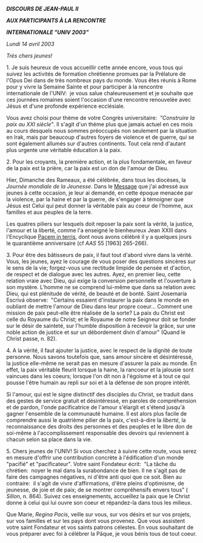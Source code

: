 ***DISCOURS DE JEAN-PAUL II***

***AUX PARTICIPANTS À LA RENCONTRE***

***INTERNATIONALE "UNIV 2003"***

*Lundi 14 avril 2003*

*Très chers jeunes!*

1. Je suis heureux de vous accueillir cette année encore, vous tous qui suivez les activités de formation chrétienne promues par la Prélature de l'Opus Dei dans de très nombreux pays du monde. Vous êtes réunis à Rome pour y vivre la Semaine Sainte et pour participer à la rencontre internationale de l'UNIV:  je vous salue chaleureusement et je souhaite que ces journées romaines soient l'occasion d'une rencontre renouvelée avec Jésus et d'une profonde expérience ecclésiale.

Vous avez choisi pour thème de votre Congrès universitaire:  *"Construire la paix au XXI siècle"*. Il s'agit d'un thème plus que jamais actuel en ces mois au cours desquels nous sommes préoccupés non seulement par la situation en Irak, mais par beaucoup d'autres foyers de violence et de guerre, qui se sont également allumés sur d'autres continents. Tout cela rend d'autant plus urgente une véritable éducation à la paix.

2. Pour les croyants, la première action, et la plus fondamentale, en faveur de la paix est la prière, car la paix est un don de l'amour de Dieu.

Hier, Dimanche des Rameaux, a été célébrée, dans tous les diocèses, la *Journée mondiale de la Jeunesse*. Dans le [Message](/content/john-paul-ii/fr/messages/youth/documents/hf_jp-ii_mes_20030311_xviii-world-youth-day.html) que j'ai adressé aux jeunes à cette occasion, je leur ai demandé, en cette époque menacée par la violence, par la haine et par la guerre, de s'engager à témoigner que Jésus est Celui qui peut donner la véritable paix au coeur de l'homme, aux familles et aux peuples de la terre.

Les quatres piliers sur lesquels doit reposer la paix sont la vérité, la justice, l'amour et la liberté, comme l'a enseigné le bienheureux Jean XXIII dans l'Encyclique [Pacem in terris](/content/john-xxiii/fr/encyclicals/documents/hf_j-xxiii_enc_11041963_pacem.html), dont nous avons célébré il y a quelques jours le quarantième anniversaire (cf *AAS* 55 \[1963\] 265-266).

3. Pour être des bâtisseurs de paix, il faut tout d'abord vivre dans la vérité. Vous, les jeunes, ayez le courage de vous poser des questions sincères sur le sens de la vie; forgez-vous une rectitude limpide de pensée et d'action, de respect et de dialogue avec les autres. Ayez, en premier lieu, cette relation vraie avec Dieu, qui exige la conversion personnelle et l'ouverture à son mystère. L'homme ne se comprend lui-même que dans sa relation avec Dieu, qui est plénitude de vérité, de beauté et de bonté. Saint Josemaría Escrivá observe:  "Certains essaient d'instaurer la paix dans le monde en oubliant de mettre l'amour de Dieu dans leur propre coeur... Comment une mission de paix peut-elle être réalisée de la sorte? La paix du Christ est celle du Royaume du Christ; et le Royaume de notre Seigneur doit se fonder sur le désir de sainteté, sur l'humble disposition à recevoir la grâce, sur une noble action de justice et sur un débordement divin d'amour" (Quand le Christ passe, n. 82).

4. A la vérité, il faut ajouter la justice, avec le respect de la dignité de toute personne. Nous savons toutefois que, sans amour sincère et désintéressé, la justice elle-même ne serait pas en mesure d'assurer la paix au monde. En effet, la paix véritable fleurit lorsque la haine, la rancoeur et la jalousie sont vaincues dans les coeurs; lorsque l'on dit non à l'égoïsme et à tout ce qui pousse l'être humain au repli sur soi et à la défense de son propre intérêt.

Si l'amour, qui est le signe distinctif des disciples du Christ, se traduit dans des gestes de service gratuit et désintéressé, en paroles de compréhension et de pardon, l'onde pacificatrice de l'amour s'élargit et s'étend jusqu'à gagner l'ensemble de la communauté humaine. Il est alors plus facile de comprendre aussi le quatrième pilier de la paix, c'est-à-dire la *liberté*, la reconnaissance des droits des personnes et des peuples et le libre don de soi-même à l'accomplissement responsable des devoirs qui reviennent à chacun selon sa place dans la vie.

5. Chers jeunes de l'UNIV! Si vous cherchez à suivre cette route, vous serez en mesure d'offrir une contribution concrète à l'édification d'un monde "pacifié" et "pacificateur". Votre saint Fondateur écrit:  "La tâche du chrétien:  noyer le mal dans la surabondance de bien. Il ne s'agit pas de faire des campagnes négatives, ni d'être anti quoi que ce soit. Bien au contraire:  il s'agit de vivre d'affirmations, d'être pleins d'optimisme, de jeunesse, de joie et de paix; de se montrer compréhensifs envers tous" ( *Sillon*, n. 864). Suivez ces enseignements, accueillez la paix que le Christ donne à celui qui lui ouvre son coeur et répandez-la dans tous les milieux.

Que Marie, *Regina Pacis*, veille sur vous, sur vos désirs et sur vos projets, sur vos familles et sur les pays dont vous provenez. Que vous assistent votre saint Fondateur et vos saints patrons célestes. En vous souhaitant de vous préparer avec foi à célébrer la Pâque, je vous bénis tous de tout coeur.